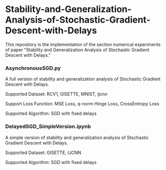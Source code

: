 # Stability-and-Generalization-Analysis-of-Stochastic-Gradient-Descent-with-Delays
This repository is the implementation of the section numerical experiments of paper "Stability and Generalization Analysis of Stochastic Gradient Descent with Delays."

### AsynchronousSGD.py

A full version of stability and generalization analysis of Stochastic Gradient Descent with Delays.

Supported Dataset: RCV1, GISETTE, MNIST, ijcnn

Support Loss Function: MSE Loss, q-norm Hinge Loss, CrossEntropy Loss

Supported Algorithm: SGD with fixed delays

### DelayedSGD_SimpleVersion.ipynb

A simple version of stability and generalization analysis of Stochastic Gradient Descent with Delays.

Supported Dataset: GISETTE, IJCNN

Supported Algorithm: SGD with fixed delays
